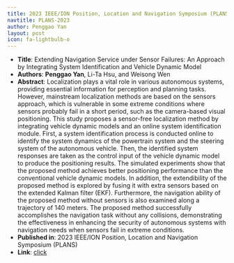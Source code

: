 ```yaml
---
title: 2023 IEEE/ION Position, Location and Navigation Symposium (PLANS)
navtitle: PLANS-2023
author: Penggao Yan
layout: post
icon: fa-lightbulb-o
---
```


- **Title**: Extending Navigation Service under Sensor Failures: An Approach by Integrating System Identification and Vehicle Dynamic Model
- **Authors**: **Penggao Yan**, Li-Ta Hsu, and Weisong Wen
- **Abstract**: Localization plays a vital role in various autonomous systems, providing essential information for perception and planning tasks. However, mainstream localization methods are based on the sensors approach, which is vulnerable in some extreme conditions where sensors probably fail in a short period, such as the camera-based visual positioning. This study proposes a sensor-free localization method by integrating vehicle dynamic models and an online system identification module. First, a system identification process is conducted online to identify the system dynamics of the powertrain system and the steering system of the autonomous vehicle. Then, the identified system responses are taken as the control input of the vehicle dynamic model to produce the positioning results. The simulated experiments show that the proposed method achieves better positioning performance than the conventional vehicle dynamic models. In addition, the extendibility of the proposed method is explored by fusing it with extra sensors based on the extended Kalman filter (EKF). Furthermore, the navigation ability of the proposed method without sensors is also examined along a trajectory of 140 meters. The proposed method successfully accomplishes the navigation task without any collisions, demonstrating the effectiveness in enhancing the security of autonomous systems with navigation needs when sensors fail in extreme conditions.
- **Published in**: 2023 IEEE/ION Position, Location and Navigation Symposium (PLANS)
- **Link**: [click](https://ieeexplore.ieee.org/abstract/document/10140089)
